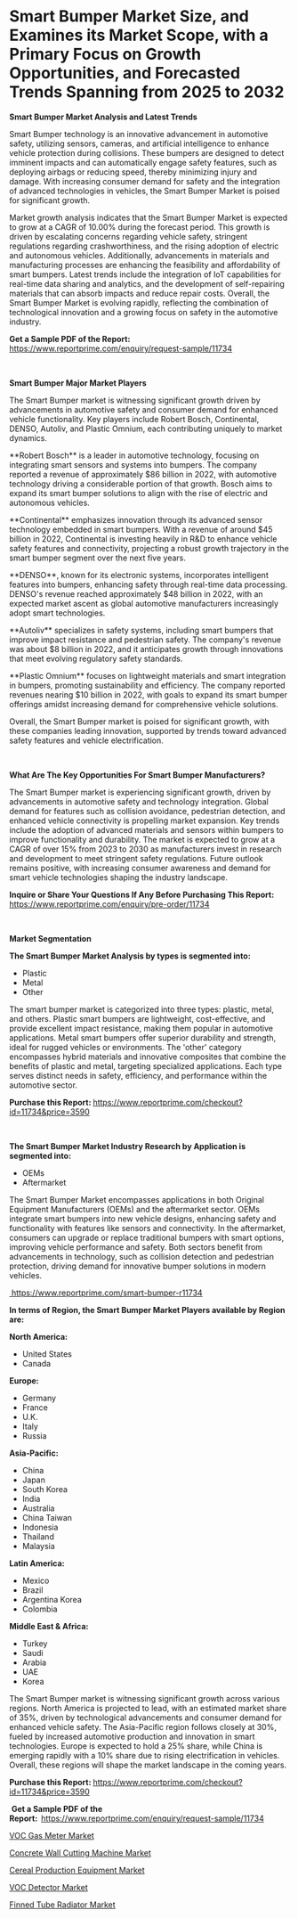<p><h1>Smart Bumper Market Size, and Examines its Market Scope, with a Primary Focus on Growth Opportunities, and Forecasted Trends Spanning from 2025 to 2032</h1></p><p><strong>Smart Bumper Market Analysis and Latest Trends</strong></p>
<p><p>Smart Bumper technology is an innovative advancement in automotive safety, utilizing sensors, cameras, and artificial intelligence to enhance vehicle protection during collisions. These bumpers are designed to detect imminent impacts and can automatically engage safety features, such as deploying airbags or reducing speed, thereby minimizing injury and damage. With increasing consumer demand for safety and the integration of advanced technologies in vehicles, the Smart Bumper Market is poised for significant growth.</p><p>Market growth analysis indicates that the Smart Bumper Market is expected to grow at a CAGR of 10.00% during the forecast period. This growth is driven by escalating concerns regarding vehicle safety, stringent regulations regarding crashworthiness, and the rising adoption of electric and autonomous vehicles. Additionally, advancements in materials and manufacturing processes are enhancing the feasibility and affordability of smart bumpers. Latest trends include the integration of IoT capabilities for real-time data sharing and analytics, and the development of self-repairing materials that can absorb impacts and reduce repair costs. Overall, the Smart Bumper Market is evolving rapidly, reflecting the combination of technological innovation and a growing focus on safety in the automotive industry.</p></p>
<p><strong>Get a Sample PDF of the Report:&nbsp;</strong> <a href="https://www.reportprime.com/enquiry/request-sample/11734?utm_campaign=3569&utm_medium=2&utm_source=Github&utm_content=ia&utm_term=17032025&utm_id=smart-bumper">https://www.reportprime.com/enquiry/request-sample/11734</a></p>
<p>&nbsp;</p>
<p><strong>Smart Bumper Major Market Players</strong></p>
<p><p>The Smart Bumper market is witnessing significant growth driven by advancements in automotive safety and consumer demand for enhanced vehicle functionality. Key players include Robert Bosch, Continental, DENSO, Autoliv, and Plastic Omnium, each contributing uniquely to market dynamics.</p><p>**Robert Bosch** is a leader in automotive technology, focusing on integrating smart sensors and systems into bumpers. The company reported a revenue of approximately $86 billion in 2022, with automotive technology driving a considerable portion of that growth. Bosch aims to expand its smart bumper solutions to align with the rise of electric and autonomous vehicles.</p><p>**Continental** emphasizes innovation through its advanced sensor technology embedded in smart bumpers. With a revenue of around $45 billion in 2022, Continental is investing heavily in R&D to enhance vehicle safety features and connectivity, projecting a robust growth trajectory in the smart bumper segment over the next five years.</p><p>**DENSO**, known for its electronic systems, incorporates intelligent features into bumpers, enhancing safety through real-time data processing. DENSO's revenue reached approximately $48 billion in 2022, with an expected market ascent as global automotive manufacturers increasingly adopt smart technologies.</p><p>**Autoliv** specializes in safety systems, including smart bumpers that improve impact resistance and pedestrian safety. The company's revenue was about $8 billion in 2022, and it anticipates growth through innovations that meet evolving regulatory safety standards.</p><p>**Plastic Omnium** focuses on lightweight materials and smart integration in bumpers, promoting sustainability and efficiency. The company reported revenues nearing $10 billion in 2022, with goals to expand its smart bumper offerings amidst increasing demand for comprehensive vehicle solutions.</p><p>Overall, the Smart Bumper market is poised for significant growth, with these companies leading innovation, supported by trends toward advanced safety features and vehicle electrification.</p></p>
<p>&nbsp;</p>
<p><strong>What Are The Key Opportunities For Smart Bumper Manufacturers?</strong></p>
<p><p>The Smart Bumper market is experiencing significant growth, driven by advancements in automotive safety and technology integration. Global demand for features such as collision avoidance, pedestrian detection, and enhanced vehicle connectivity is propelling market expansion. Key trends include the adoption of advanced materials and sensors within bumpers to improve functionality and durability. The market is expected to grow at a CAGR of over 15% from 2023 to 2030 as manufacturers invest in research and development to meet stringent safety regulations. Future outlook remains positive, with increasing consumer awareness and demand for smart vehicle technologies shaping the industry landscape.</p></p>
<p><strong>Inquire or Share Your Questions If Any Before Purchasing This Report:</strong> <a href="https://www.reportprime.com/enquiry/pre-order/11734?utm_campaign=3569&utm_medium=2&utm_source=Github&utm_content=ia&utm_term=17032025&utm_id=smart-bumper">https://www.reportprime.com/enquiry/pre-order/11734</a></p>
<p>&nbsp;</p>
<p><strong>Market Segmentation</strong></p>
<p><strong>The Smart Bumper Market Analysis by types is segmented into:</strong></p>
<p><ul><li>Plastic</li><li>Metal</li><li>Other</li></ul></p>
<p><p>The smart bumper market is categorized into three types: plastic, metal, and others. Plastic smart bumpers are lightweight, cost-effective, and provide excellent impact resistance, making them popular in automotive applications. Metal smart bumpers offer superior durability and strength, ideal for rugged vehicles or environments. The 'other' category encompasses hybrid materials and innovative composites that combine the benefits of plastic and metal, targeting specialized applications. Each type serves distinct needs in safety, efficiency, and performance within the automotive sector.</p></p>
<p><strong>Purchase this Report:&nbsp;</strong><a href="https://www.reportprime.com/checkout?id=11734&price=3590&utm_campaign=3569&utm_medium=2&utm_source=Github&utm_content=ia&utm_term=17032025&utm_id=smart-bumper">https://www.reportprime.com/checkout?id=11734&price=3590</a></p>
<p>&nbsp;</p>
<p><strong>The Smart Bumper Market Industry Research by Application is segmented into:</strong></p>
<p><ul><li>OEMs</li><li>Aftermarket</li></ul></p>
<p><p>The Smart Bumper Market encompasses applications in both Original Equipment Manufacturers (OEMs) and the aftermarket sector. OEMs integrate smart bumpers into new vehicle designs, enhancing safety and functionality with features like sensors and connectivity. In the aftermarket, consumers can upgrade or replace traditional bumpers with smart options, improving vehicle performance and safety. Both sectors benefit from advancements in technology, such as collision detection and pedestrian protection, driving demand for innovative bumper solutions in modern vehicles.</p></p>
<p><a href="https://www.reportprime.com/smart-bumper-r11734?utm_campaign=3569&utm_medium=2&utm_source=Github&utm_content=ia&utm_term=17032025&utm_id=smart-bumper">&nbsp;https://www.reportprime.com/smart-bumper-r11734</a></p>
<p><strong>In terms of Region, the Smart Bumper Market Players available by Region are:</strong></p>
<p>
    <p> <strong> North America: </strong>
        <ul>
            <li>United States</li>
            <li>Canada</li>
        </ul>
        </p> 
    <p> <strong> Europe: </strong>
        <ul>
            <li>Germany</li>
            <li>France</li>
            <li>U.K.</li>
            <li>Italy</li>
            <li>Russia</li>
        </ul>
        </p> 
    <p> <strong> Asia-Pacific: </strong>
        <ul>
            <li>China</li>
            <li>Japan</li>
            <li>South Korea</li>
            <li>India</li>
            <li>Australia</li>
            <li>China Taiwan</li>
            <li>Indonesia</li>
            <li>Thailand</li>
            <li>Malaysia</li>
        </ul>
        </p> 
    <p> <strong> Latin America: </strong>
        <ul>
            <li>Mexico</li>
            <li>Brazil</li>
            <li>Argentina Korea</li>
            <li>Colombia</li>
        </ul>
        </p> 
    <p> <strong> Middle East & Africa: </strong>
        <ul>
            <li>Turkey</li>
            <li>Saudi</li>
            <li>Arabia</li>
            <li>UAE</li>
            <li>Korea</li>
        </ul>
    </p>
    </p>
<p><p>The Smart Bumper market is witnessing significant growth across various regions. North America is projected to lead, with an estimated market share of 35%, driven by technological advancements and consumer demand for enhanced vehicle safety. The Asia-Pacific region follows closely at 30%, fueled by increased automotive production and innovation in smart technologies. Europe is expected to hold a 25% share, while China is emerging rapidly with a 10% share due to rising electrification in vehicles. Overall, these regions will shape the market landscape in the coming years.</p></p>
<p><strong>Purchase this Report: </strong><a href="https://www.reportprime.com/checkout?id=11734&price=3590&utm_campaign=3569&utm_medium=2&utm_source=Github&utm_content=ia&utm_term=17032025&utm_id=smart-bumper">https://www.reportprime.com/checkout?id=11734&price=3590</a></p>
<p>&nbsp;<strong>Get a Sample PDF of the Report:&nbsp;&nbsp;</strong><a href="https://www.reportprime.com/enquiry/request-sample/11734?utm_campaign=3569&utm_medium=2&utm_source=Github&utm_content=ia&utm_term=17032025&utm_id=smart-bumper">https://www.reportprime.com/enquiry/request-sample/11734</a></p>
<p><strong></strong></p>
<p><p><a href="https://www.linkedin.com/pulse/rising-voc-gas-meter-market-key-drivers-104-cagr-growth-from-2025-scpbe?utm_campaign=3569&utm_medium=2&utm_source=Github&utm_content=ia&utm_term=17032025&utm_id=smart-bumper">VOC Gas Meter Market</a></p><p><a href="https://www.linkedin.com/pulse/technological-insights-growth-trends-concrete-wall-cutting-zj5ee?utm_campaign=3569&utm_medium=2&utm_source=Github&utm_content=ia&utm_term=17032025&utm_id=smart-bumper">Concrete Wall Cutting Machine Market</a></p><p><a href="https://www.linkedin.com/pulse/exploring-cereal-production-equipment-market-size-share-8jpde?utm_campaign=3569&utm_medium=2&utm_source=Github&utm_content=ia&utm_term=17032025&utm_id=smart-bumper">Cereal Production Equipment Market</a></p><p><a href="https://www.linkedin.com/pulse/voc-detector-market-size-average-cagr-92-revenue-generationkey-9pvfe?utm_campaign=3569&utm_medium=2&utm_source=Github&utm_content=ia&utm_term=17032025&utm_id=smart-bumper">VOC Detector Market</a></p><p><a href="https://www.linkedin.com/pulse/in-depth-analysis-finned-tube-radiator-market-size-share-revenue-zcsne?utm_campaign=3569&utm_medium=2&utm_source=Github&utm_content=ia&utm_term=17032025&utm_id=smart-bumper">Finned Tube Radiator Market</a></p></p>